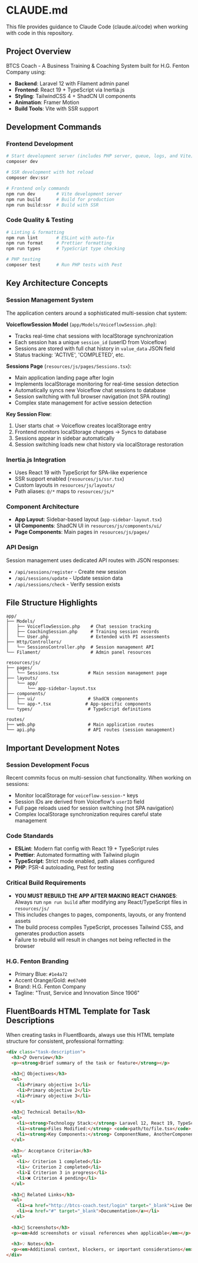 # CLAUDE.md

This file provides guidance to Claude Code (claude.ai/code) when working with code in this repository.

## Project Overview

BTCS Coach - A Business Training & Coaching System built for H.G. Fenton Company using:
- **Backend**: Laravel 12 with Filament admin panel
- **Frontend**: React 19 + TypeScript via Inertia.js 
- **Styling**: TailwindCSS 4 + ShadCN UI components
- **Animation**: Framer Motion
- **Build Tools**: Vite with SSR support

## Development Commands

### Frontend Development
```bash
# Start development server (includes PHP server, queue, logs, and Vite)
composer dev

# SSR development with hot reload  
composer dev:ssr

# Frontend only commands
npm run dev        # Vite development server
npm run build      # Build for production
npm run build:ssr  # Build with SSR
```

### Code Quality & Testing
```bash
# Linting & formatting
npm run lint       # ESLint with auto-fix
npm run format     # Prettier formatting
npm run types      # TypeScript type checking

# PHP testing
composer test      # Run PHP tests with Pest
```

## Key Architecture Concepts

### Session Management System
The application centers around a sophisticated multi-session chat system:

**VoiceflowSession Model** (`app/Models/VoiceflowSession.php`):
- Tracks real-time chat sessions with localStorage synchronization
- Each session has a unique `session_id` (userID from Voiceflow)
- Sessions are stored with full chat history in `value_data` JSON field
- Status tracking: 'ACTIVE', 'COMPLETED', etc.

**Sessions Page** (`resources/js/pages/Sessions.tsx`):
- Main application landing page after login
- Implements localStorage monitoring for real-time session detection
- Automatically syncs new Voiceflow chat sessions to database
- Session switching with full browser navigation (not SPA routing)
- Complex state management for active session detection

**Key Session Flow**:
1. User starts chat → Voiceflow creates localStorage entry
2. Frontend monitors localStorage changes → Syncs to database
3. Sessions appear in sidebar automatically
4. Session switching loads new chat history via localStorage restoration

### Inertia.js Integration
- Uses React 19 with TypeScript for SPA-like experience
- SSR support enabled (`resources/js/ssr.tsx`)
- Custom layouts in `resources/js/layouts/`
- Path aliases: `@/*` maps to `resources/js/*`

### Component Architecture
- **App Layout**: Sidebar-based layout (`app-sidebar-layout.tsx`)
- **UI Components**: ShadCN UI in `resources/js/components/ui/`
- **Page Components**: Main pages in `resources/js/pages/`

### API Design
Session management uses dedicated API routes with JSON responses:
- `/api/sessions/register` - Create new session
- `/api/sessions/update` - Update session data  
- `/api/sessions/check` - Verify session exists

## File Structure Highlights

```
app/
├── Models/
│   ├── VoiceflowSession.php    # Chat session tracking
│   ├── CoachingSession.php     # Training session records
│   └── User.php                # Extended with PI assessments
├── Http/Controllers/
│   └── SessionsController.php  # Session management API
└── Filament/                   # Admin panel resources

resources/js/
├── pages/
│   └── Sessions.tsx           # Main session management page
├── layouts/
│   └── app/
│       └── app-sidebar-layout.tsx
├── components/
│   ├── ui/                    # ShadCN components
│   └── app-*.tsx             # App-specific components
└── types/                     # TypeScript definitions

routes/
├── web.php                    # Main application routes
└── api.php                    # API routes (session management)
```

## Important Development Notes

### Session Development Focus
Recent commits focus on multi-session chat functionality. When working on sessions:
- Monitor localStorage for `voiceflow-session-*` keys
- Session IDs are derived from Voiceflow's `userID` field
- Full page reloads used for session switching (not SPA navigation)
- Complex localStorage synchronization requires careful state management

### Code Standards
- **ESLint**: Modern flat config with React 19 + TypeScript rules
- **Prettier**: Automated formatting with Tailwind plugin
- **TypeScript**: Strict mode enabled, path aliases configured
- **PHP**: PSR-4 autoloading, Pest for testing

### Critical Build Requirements
- **YOU MUST REBUILD THE APP AFTER MAKING REACT CHANGES**: Always run `npm run build` after modifying any React/TypeScript files in `resources/js/`
- This includes changes to pages, components, layouts, or any frontend assets
- The build process compiles TypeScript, processes Tailwind CSS, and generates production assets
- Failure to rebuild will result in changes not being reflected in the browser

### H.G. Fenton Branding
- Primary Blue: `#1e4a72`
- Accent Orange/Gold: `#e67e00`
- Brand: H.G. Fenton Company
- Tagline: "Trust, Service and Innovation Since 1906"

## FluentBoards HTML Template for Task Descriptions

When creating tasks in FluentBoards, always use this HTML template structure for consistent, professional formatting:

```html
<div class="task-description">
  <h3>📋 Overview</h3>
  <p><strong>Brief summary of the task or feature</strong></p>
  
  <h3>🎯 Objectives</h3>
  <ul>
    <li>Primary objective 1</li>
    <li>Primary objective 2</li>
    <li>Primary objective 3</li>
  </ul>
  
  <h3>📝 Technical Details</h3>
  <ul>
    <li><strong>Technology Stack:</strong> Laravel 12, React 19, TypeScript, ShadCN UI, Framer Motion</li>
    <li><strong>Files Modified:</strong> <code>path/to/file.tsx</code>, <code>path/to/another.php</code></li>
    <li><strong>Key Components:</strong> ComponentName, AnotherComponent</li>
  </ul>
  
  <h3>✅ Acceptance Criteria</h3>
  <ul>
    <li>✓ Criterion 1 completed</li>
    <li>✓ Criterion 2 completed</li>
    <li>⏳ Criterion 3 in progress</li>
    <li>❌ Criterion 4 pending</li>
  </ul>
  
  <h3>🔗 Related Links</h3>
  <ul>
    <li><a href="http://btcs-coach.test/login" target="_blank">Live Demo</a></li>
    <li><a href="#" target="_blank">Documentation</a></li>
  </ul>
  
  <h3>📸 Screenshots</h3>
  <p><em>Add screenshots or visual references when applicable</em></p>
  
  <h3>💡 Notes</h3>
  <p><em>Additional context, blockers, or important considerations</em></p>
</div>
```